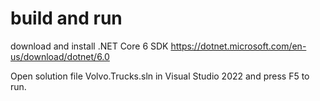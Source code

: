 
# build and run
download and install .NET Core 6 SDK https://dotnet.microsoft.com/en-us/download/dotnet/6.0


Open solution file Volvo.Trucks.sln in Visual Studio 2022 and press F5 to run.

